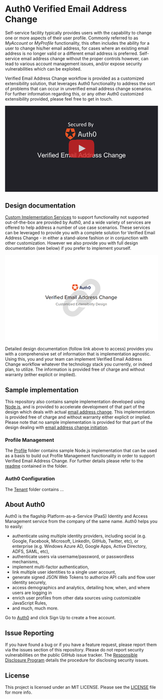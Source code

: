 # Auth0 Verified Email Address Change

Self-service facility typically provides users with the capability to change one or more aspects of their user profile. Commonly referred to as _MyAccount_ or _MyProfile_ functionality, this often includes the ability for a user to change his/her email address, for cases where an existing email address is no longer valid or a different email address is preferred. Self-service email address change without the proper controls however, can lead to various account management issues, and/or expose security vulnerabilities which can be exploited. 

Verified Email Address Change workflow is provided as a customized extensibility solution, that leverages Auth0 functionality to address the sort of problems that can occur in unverified email address change scenarios. For further information regarding this, or any other Auth0 customized extensibility provided, please feel free to get in touch. 

<div align="center">
  <a href="https://auth0-1.wistia.com/medias/aycyjyjxqh"><img src="./Verified%20Email%20Address%20Change.png" alt="Verified Email Address Change workflow in Auth0"></a>
</div>

## Design documentation

[Custom Implementation Services](https://auth0.com/docs/services/packages#-custom-implementation-package-) to support functionality not supported out-of-the-box are provided by Auth0, and a wide variety of services are offered to help address a number of use case scenarios. These services can be leveraged to provide you with a complete solution for Verified Email Address Change - in either a stand-alone fashion or in conjunction with other customization. However we also provide you with full design documentation (see below) if you prefer to implement yourself.  

<div align="center">
  <a href="https://drive.google.com/open?id=1DtjpHFTwK6wN0B6BlaaXpbIFbU0BlUagDlymP0RGZgw"><img src="./Verified%20Email%20Address%20Change%20Design.png" alt="Verified Email Address Change workflow in Auth0 - Design Document"></a>
</div>

Detailed design documentation (follow link above to access) provides you with a comprehensive set of information that is implementation agnostic. Using this, you and your team can implement Verified Email Address Change workflow whatever the technology stack you currently, or indeed plan, to utilize. The information is provided free of charge and without warranty (either explicit or implied).    

## Sample implementation

This repository also contains sample implementation developed using [Node.js](https://nodejs.org/en/), and is provided to accelerate development of that part of the design which deals with actual [email address change](https://docs.google.com/document/d/1DtjpHFTwK6wN0B6BlaaXpbIFbU0BlUagDlymP0RGZgw/edit#bookmark=id.7i3duzkz1ihl). This implementation is provided free of charge and without warranty either explicit or implied. Please note that no sample implementation is provided for that part of the design dealing with [email address change initiation](https://docs.google.com/document/d/1DtjpHFTwK6wN0B6BlaaXpbIFbU0BlUagDlymP0RGZgw/edit#bookmark=id.2zd5mvs4taxv).

### Profile Management

The [Profile](Profile) folder contains sample Node.js implementation that can be used as a basis to build out Profile Management functionality in order to support Verified Email Address Change. For further details please refer to the [readme](Profile) contained in the folder.

### Auth0 Configuration

The [Tenant](Tenant) folder contains ...

## About Auth0

Auth0 is the flagship Platform-as-a-Service (PaaS) Identity and Access Management service from the company of the same name. Auth0 helps you to easily:

- authenticate using multiple identity providers, including social (e.g. Google, Facebook, Microsoft, LinkedIn, GitHub, Twitter, etc), or enterprise (e.g. Windows Azure AD, Google Apps, Active Directory, ADFS, SAML, etc),
- authenticate users via username/password, or passwordless mechanisms,
- implement multi-factor authentication,
- link multiple user identities to a single user account, 
- generate signed JSON Web Tokens to authorize API calls and flow user identity securely,
- access demographics and analytics, detailing how, when, and where users are logging in
- enrich user profiles from other data sources using customizable JavaScript Rules,
- and much, much more.
 
Go to [Auth0](https://auth0.com) and click Sign Up to create a free account.

## Issue Reporting

If you have found a bug or if you have a feature request, please report them via the issues section of this repository. Please do not report security vulnerabilities on the public GitHub issue tracker. The [Responsible Disclosure Program](https://auth0.com/whitehat) details the procedure for disclosing security issues.

## License

This project is licensed under an MIT LICENSE. Please see the [LICENSE](LICENSE) file for more info.

